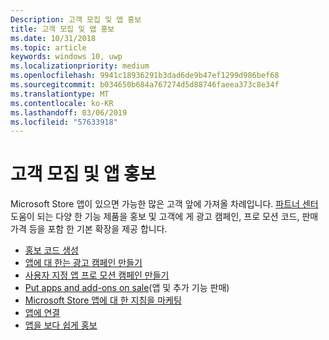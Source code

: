 ```yaml
---
Description: 고객 모집 및 앱 홍보
title: 고객 모집 및 앱 홍보
ms.date: 10/31/2018
ms.topic: article
keywords: windows 10, uwp
ms.localizationpriority: medium
ms.openlocfilehash: 9941c18936291b3dad6de9b47ef1299d986bef68
ms.sourcegitcommit: b034650b684a767274d5d88746faeea373c8e34f
ms.translationtype: MT
ms.contentlocale: ko-KR
ms.lasthandoff: 03/06/2019
ms.locfileid: "57633918"
---
```

# <a name="attract-customers-and-promote-your-apps"></a>고객 모집 및 앱 홍보

Microsoft Store 앱이 있으면 가능한 많은 고객 앞에 가져올 차례입니다. [파트너 센터](https://partner.microsoft.com/dashboard) 도움이 되는 다양 한 기능 제품을 홍보 및 고객에 게 광고 캠페인, 프로 모션 코드, 판매 가격 등을 포함 한 기본 확장을 제공 합니다.

-   [홍보 코드 생성](generate-promotional-codes.md)
-   [앱에 대 한는 광고 캠페인 만들기](create-an-ad-campaign-for-your-app.md)
-   [사용자 지정 앱 프로 모션 캠페인 만들기](create-a-custom-app-promotion-campaign.md)
-   [Put apps and add-ons on sale](put-apps-and-add-ons-on-sale.md)(앱 및 추가 기능 판매)
-   [Microsoft Store 앱에 대 한 지침을 마케팅](app-marketing-guidelines.md)
-   [앱에 연결](link-to-your-app.md)
-   [앱을 보다 쉽게 홍보](make-your-app-easier-to-promote.md)

 

 

